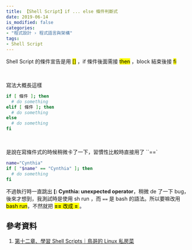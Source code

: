 ```yaml
---
title: 【Shell Script】if ... else 條件判斷式
date: 2019-06-14
is_modified: false
categories:
- "程式設計 › 程式語言與架構"
tags:
- Shell Script
--- 
```


Shell Script 的條件宣告是用 <mark>[]</mark> ，if 條件後面需接 <mark>then</mark> ，block 結束後接 <mark>fi</mark>

<!--more-->
<br class="big">

寫法大概長這樣
```bash
if [ 條件 ]; then
  # do something
elif [ 條件 ]; then
  # do something
else
  # do something
fi
```

<br class="big">

是說在寫條件式的時候稍微卡了一下，習慣性比較時直接用了 ``==`
```bash
name="Cynthia" 
if [ "$name" == "Cynthia" ]; then
  # do something
fi
```

不過執行時一直跳出 **[: Cynthia: unexpected operator**，稍微 de 了一下 bug，後來才想到，我測試時是使用 sh run ，而 `==` 是 bash 的語法。所以要嘛改用 <mark>bash run</mark>，不然就把  <mark> **==** 改成  **=** </mark>。 



## 參考資料
1.  [第十二章、學習 Shell Scripts｜鳥哥的 Linux 私房菜](http://linux.vbird.org/linux_basic/0340bashshell-scripts.php)

